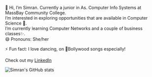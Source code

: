 👋 Hi, I’m Simran. Currently a junior in As. Computer Info Systems at MassBay Community College. <br/>
I’m interested in exploring opportunities that are available in Computer Science 💞️. <br/> 
I’m currently learning Computer Networks and a couple of business classes✨.<br/>
😄 Pronouns: She/her

⚡ Fun fact: I love dancing, on 👀Bollywood songs especially!

Check out my [LinkedIn](https://www.linkedin.com/in/simranprajapati1267/) 
<!---
sim-ran-p/sim-ran-p is a ✨ special ✨ repository because its `README.md` (this file) appears on your GitHub profile.
You can click the Preview link to take a look at your changes.
--->
![Simran's GitHub stats](https://github-readme-stats.vercel.app/api?username=sim-ran-p&show_icons=true&theme=radical)
